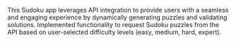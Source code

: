This Sudoku app leverages API integration to provide users with a seamless and engaging experience by dynamically generating puzzles and validating solutions.
Implemented functionality to request Sudoku puzzles from the API based on user-selected difficulty levels (easy, medium, hard, expert).

